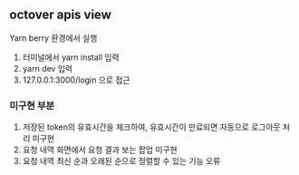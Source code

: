 ## octover apis view

Yarn berry 환경에서 실행

1. 터미널에서 yarn install 입력
2. yarn dev 입력
3. 127.0.0.1:3000/login 으로 접근

### 미구현 부분

1. 저장된 token의 유효시간을 체크하여, 유효시간이 만료되면 자동으로 로그아웃 처리 미구현
2. 요청 내역 화면에서 요청 결과 보는 팝업 미구현
3. 요청 내역 최신 순과 오래된 순으로 정렬할 수 있는 기능 오류
